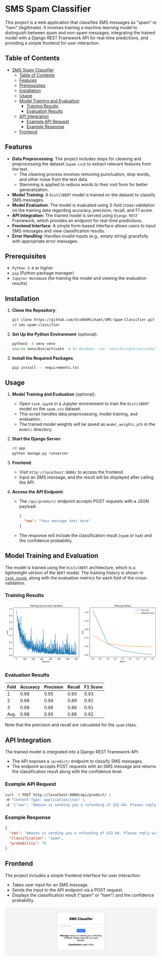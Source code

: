 # SMS Spam Classifier

This project is a web application that classifies SMS messages as "spam" or "ham" (legitimate). It involves training a machine learning model to distinguish between spam and non-spam messages, integrating the trained model with a Django REST Framework API for real-time predictions, and providing a simple frontend for user interaction.

## Table of Contents
- [SMS Spam Classifier](#sms-spam-classifier)
  - [Table of Contents](#table-of-contents)
  - [Features](#features)
  - [Prerequisites](#prerequisites)
  - [Installation](#installation)
  - [Usage](#usage)
  - [Model Training and Evaluation](#model-training-and-evaluation)
    - [Training Results](#training-results)
    - [Evaluation Results](#evaluation-results)
  - [API Integration](#api-integration)
    - [Example API Request](#example-api-request)
    - [Example Response](#example-response)
  - [Frontend](#frontend)

## Features
- **Data Preprocessing**: The project includes steps for cleaning and preprocessing the dataset (`spam.csv`) to extract relevant features from the text.
  - The cleaning process involves removing punctuation, stop words, and other noise from the text data.
  - Stemming is applied to reduce words to their root form for better generalization.
- **Model Training**: A `DistilBERT` model is trained on the dataset to classify SMS messages.
- **Model Evaluation**: The model is evaluated using 3-fold cross-validation on the training data regarding accuracy, precision, recall, and F1 score.
- **API Integration**: The trained model is served using `Django REST` Framework, which provides an endpoint for real-time predictions.
- **Frontend Interface**: A simple form-based interface allows users to input SMS messages and view classification results.
- **Error Handling**: Handles invalid inputs (e.g., empty string) gracefully with appropriate error messages.

## Prerequisites
- `Python 3.8` or higher
- `pip` (Python package manager)
- `Jupyter Notebook` (for training the model and viewing the evaluation results)

## Installation
1. **Clone the Repository**:
   ```bash
   git clone https://github.com/Stx666Michael/SMS-Spam-Classifier.git
   cd sms-spam-classifier
   ```

2. **Set Up the Python Environment** (optional):
   ```bash
   python3 -m venv venv
   source venv/bin/activate  # On Windows, use `venv\Scripts\activate`
   ```

3. **Install the Required Packages**:
   ```bash
   pip install -r requirements.txt
   ```

## Usage
1. **Model Training and Evaluation** (optional):
   - Open `task.ipynb` in a Jupyter environment to train the `DistilBERT` model on the `spam.csv` dataset.
   - This script handles data preprocessing, model training, and evaluation.
   - The trained model weights will be saved as `model_weights.pth` in the `model/` directory.

2. **Start the Django Server**:
   ```bash
   cd app
   python manage.py runserver
   ```

3. **Frontend**:
   - Visit `http://localhost:8000/` to access the frontend.
   - Input an SMS message, and the result will be displayed after calling the API.

4. **Access the API Endpoint**:
   - The `/api/predict/` endpoint accepts POST requests with a JSON payload:
     ```json
     {
       "sms": "Your message text here"
     }
     ```
   - The response will include the classification result (`spam` or `ham`) and the confidence probability.

## Model Training and Evaluation
The model is trained using the `DistilBERT` architecture, which is a lightweight version of the `BERT` model. The training history is shown in [`task.ipynb`](task.ipynb), along with the evaluation metrics for each fold of the cross-validation.

### Training Results
![Training Results](images/train.png)

### Evaluation Results
| Fold | Accuracy | Precision | Recall | F1 Score |
|------|----------|-----------|--------|----------|
| 1    | 0.98     | 0.95      | 0.90   | 0.93     |
| 2    | 0.98     | 0.94      | 0.89   | 0.91     |
| 3    | 0.98     | 0.96      | 0.86   | 0.91     |
| Avg. | 0.98     | 0.95      | 0.88   | 0.92     |

Note that the precision and recall are calculated for the `spam` class.

## API Integration
The trained model is integrated into a Django REST Framework API:

- The API exposes a `/predict/` endpoint to classify SMS messages.
- The endpoint accepts POST requests with an SMS message and returns the classification result along with the confidence level.

### Example API Request
```bash
curl -X POST http://localhost:8000/api/predict/ \
-H "Content-Type: application/json" \
-d '{"sms": "Amazon is sending you a refunding of $32.64. Please reply with your bank account."}'
```

### Example Response
```json
{
  "sms": "Amazon is sending you a refunding of $32.64. Please reply with your bank account.",
  "classification": "spam",
  "probability": 79
}
```

## Frontend
The project includes a simple frontend interface for user interaction:

- Takes user input for an SMS message.
- Sends the input to the API endpoint via a POST request.
- Displays the classification result ("spam" or "ham") and the confidence probability.

![User Interface](images/ui.png)